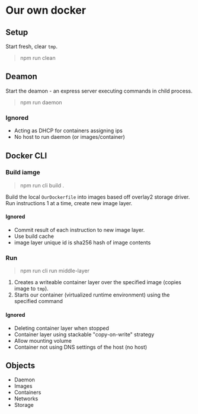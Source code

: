 # Our own docker

## Setup

Start fresh, clear `tmp`.

> npm run clean

## Deamon

Start the deamon - an express server executing commands in child process.

> npm run daemon

### Ignored

- Acting as DHCP for containers assigning ips
- No host to run daemon (or images/container)

## Docker CLI

### Build iamge

> npm run cli build .

Build the local `OurDockerfile` into images based off overlay2 storage driver. Run instructions 1 at a time, create new image layer.

#### Ignored

- Commit result of each instruction to new image layer.
- Use build cache
- image layer unique id is sha256 hash of image contents

### Run

> npm run cli run middle-layer

1. Creates a writeable container layer over the specified image (copies image to `tmp`).
2. Starts our container (virtualized runtime environment) using the specified command

#### Ignored

- Deleting container layer when stopped
- Container layer using stackable "copy-on-write" strategy
- Allow mounting volume
- Container not using DNS settings of the host (no host)

## Objects

- Daemon
- Images
- Containers
- Networks
- Storage
